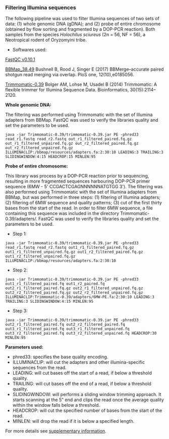 ### Filtering Illumina sequences

The following pipeline was used to filter Illumina sequences of two sets of data: (1) whole genomic DNA (gDNA); and (2) probe of entire chromosome (obtained by flow sorting and fragmented by a DOP-PCR reaction). Both samples from the species *Holochilus sciureus* (2n = 56, NF = 56), a Neotropical rodent of Oryzomyini tribe.

- Softwares used:

[FastQC v0.10.1](http://www.bioinformatics.babraham.ac.uk/projects/fastqc/)

[BBMap_38.49](https://jgi.doe.gov/data-and-tools/bbtools/bb-tools-user-guide/bbduk-guide/) Bushnell B, Rood J, Singer E (2017) BBMerge–accurate paired shotgun read merging via overlap. PloS one, 12(10),e0185056.

[Trimmomatic-0.39](http://www.usadellab.org/cms/?page=trimmomatic) Bolger AM, Lohse M, Usadel B (2014) Trimmomatic: A flexible trimmer for Illumina Sequence Data. Bioinformatics, 30(15):2114–2120.

**Whole genomic DNA:**

The filtering was performed using Trimmomatic with the set of Illumina adapters from BBMap. FastQC was used to verify the libraries quality and set the parameters to be used.

`java -jar Trimmomatic-0.39/trimmomatic-0.39.jar PE -phred33 read_r1.fastq read_r2.fastq out_r1_filtered_paired.fq.gz out_r1_filtered_unpaired.fq.gz out_r2_filtered_paired.fq.gz out_r2_filtered_unpaired.fq.gz ILLUMINACLIP:/bbmap/resources/adapters.fa:2:30:10 LEADING:3 TRAILING:3 SLIDINGWINDOW:4:15 HEADCROP:15 MINLEN:95`

**Probe of entire chromosome:**

This library was process by a DOP-PCR reaction prior to sequencing, resulting in more fragmented sequences harbouring DOP-PCR primer sequence (6MW - 5' CCGACTCGAGNNNNNNATGTGG 3'). The filtering was also performed using Trimmomatic with the set of Illumina adapters from BBMap, but was performed in three steps: (1) filtering of Illumina adapters; (2) filtering of 6MW sequence and quality patterns; (3) cut of the first thirty bases from the start of the read. In order to filter 6MW sequence, a file containing this sequence was included in the directory Trimmomatic-0.39/adapters/. FastQC was used to verify the libraries quality and set the parameters to be used.

- Step 1:

`java -jar Trimmomatic-0.39/trimmomatic-0.39.jar PE -phred33 read_r1.fastq read_r2.fastq out1_r1_filtered_paired.fq.gz out1_r1_filtered_unpaired.fq.gz out1_r2_filtered_paired.fq.gz out1_r2_filtered_unpaired.fq.gz ILLUMINACLIP:/bbmap/resources/adapters.fa:2:30:10`

- Step 2:

`java -jar Trimmomatic-0.39/trimmomatic-0.39.jar PE -phred33 out1_r1_filtered_paired.fq out1_r2_paired.fq out2_r1_filtered_paired.fq.gz out2_r1_filtered_unpaired.fq.gz out2_r2_filtered_paired.fq.gz out2_r2_filtered_unpaired.fq.gz ILLUMINACLIP:Trimmomatic-0.39/adapters/6MW-PE.fa:2:30:10 LEADING:3 TRAILING:3 SLIDINGWINDOW:4:15 MINLEN:95`

- Step 3:

`java -jar Trimmomatic-0.39/trimmomatic-0.39.jar PE -phred33 out2_r1_filtered_paired.fq out2_r2_filtered_paired.fq out3_r1_filtered_paired.fq out3_r1_filtered_unpaired.fq out3_r2_filtered_paired.fq out3_r2_filtered_unpaired.fq HEADCROP:30 MINLEN:95`

**Parameters used:**

- phred33: specifies the base quality encoding.
- ILLUMINACLIP: will cut the adapters and other illumina-specific sequences from the read.
- LEADING: will cut bases off the start of a read, if below a threshold quality.
- TRAILING: will cut bases off the end of a read, if below a threshold quality.
- SLIDINGWINDOW: will performs a sliding window trimming approach. It starts scanning at the 5‟ end and clips the read once the average quality within the window falls below a threshold.
- HEADCROP: will cut the specified number of bases from the start of the read.
- MINLEN: will drop the read if it is below a specified length.

For more details see [supplementary information](http://www.usadellab.org/cms/uploads/supplementary/Trimmomatic/TrimmomaticManual_V0.32.pdf).
